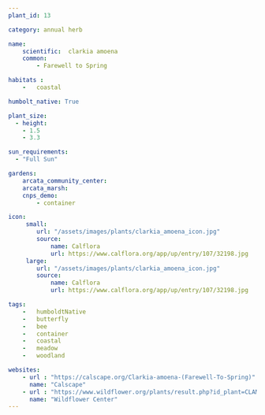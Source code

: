 ```yaml
---
plant_id: 13

category: annual herb

name: 
    scientific:  clarkia amoena
    common: 
        - Farewell to Spring

habitats : 
    -   coastal

humbolt_native: True

plant_size:
  - height: 
    - 1.5
    - 3.3

sun_requirements:
  - "Full Sun"

gardens:
    arcata_community_center:
    arcata_marsh:
    cnps_demo:
        - container

icon: 
     small: 
        url: "/assets/images/plants/clarkia_amoena_icon.jpg"
        source: 
            name: Calflora
            url: https://www.calflora.org/app/up/entry/107/32198.jpg 
     large: 
        url: "/assets/images/plants/clarkia_amoena_icon.jpg"
        source: 
            name: Calflora
            url: https://www.calflora.org/app/up/entry/107/32198.jpg 

tags:  
    -   humboldtNative
    -   butterfly
    -   bee
    -   container
    -   coastal
    -   meadow
    -   woodland

websites:
    - url : "https://calscape.org/Clarkia-amoena-(Farewell-To-Spring)"
      name: "Calscape"
    - url : "https://www.wildflower.org/plants/result.php?id_plant=CLAM"
      name: "Wildflower Center"
---
```


